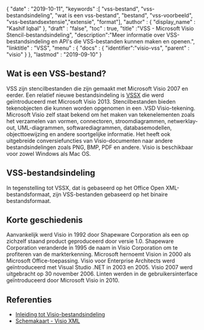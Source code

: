 {
  "date" : "2019-10-11",
  "keywords" :[ "vss-bestand", "vss-bestandsindeling", "wat is een vss-bestand", "bestand", "vss-voorbeeld", "vss-bestandsextensie","extensie", "format"],
  "author" : {
    "display_name" : "Kashif Iqbal"
},
  "draft" : "false",
  "toc" : true,
  "title" :"VSS - Microsoft Visio Stencil-bestandsindeling",
  "description":"Meer informatie over VSS-bestandsindeling en API's die VSS-bestanden kunnen maken en openen.",
  "linktitle" : "VSS",
  "menu" : {
    "docs" : {
	  "identifier":"visio-vss",
      "parent" : "visio"
}
},
  "lastmod" : "2019-09-10"
}

## Wat is een VSS-bestand?

VSS zijn stencilbestanden die zijn gemaakt met Microsoft Visio 2007 en eerder. Een relatief nieuwe bestandsindeling is [VSSX](/nl/image/vssx/) die werd geïntroduceerd met Microsoft Visio 2013. Stencilbestanden bieden tekenobjecten die kunnen worden opgenomen in een .VSD Visio-tekening. Microsoft Visio zelf staat bekend om het maken van tekenelementen zoals het verzamelen van vormen, connectoren, stroomdiagrammen, netwerklay-out, UML-diagrammen, softwarediagrammen, databasemodellen, objecttoewijzing en andere soortgelijke informatie. Het heeft ook uitgebreide conversiefuncties van Visio-documenten naar andere bestandsindelingen zoals PNG, BMP, PDF en andere. Visio is beschikbaar voor zowel Windows als Mac OS.

## VSS-bestandsindeling

In tegenstelling tot VSSX, dat is gebaseerd op het Office Open XML-bestandsformaat, zijn VSS-bestanden gebaseerd op het binaire bestandsformaat.

## Korte geschiedenis ##

Aanvankelijk werd Visio in 1992 door Shapeware Corporation als een op zichzelf staand product geproduceerd door versie 1.0. Shapeware Corporation veranderde in 1995 de naam in Visio Corporation om te profiteren van de markterkenning. Microsoft hernoemt Vision in 2000 als Microsoft Office-toepassing. Visio voor Enterprise Architects werd geïntroduceerd met Visual Studio .NET in 2003 en 2005. Visio 2007 werd uitgebracht op 30 november 2006. Linten werden in de gebruikersinterface geïntroduceerd door Microsoft Visio in 2010.

## Referenties ##

* [Inleiding tot Visio-bestandsindeling](https://learn.microsoft.com/en-us/office/client-developer/visio/introduction-to-the-visio-file-formatvsdx)
* [Schemakaart - Visio XML](https://learn.microsoft.com/en-us/office/client-developer/visio/schema-mapvisio-xml)

